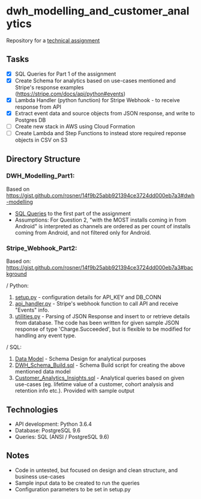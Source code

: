 # dwh_modelling_and_customer_analytics
Repository for a [technical assignment](https://gist.github.com/rosner/14f9b25abb921394ce3724dd000eb7a3)
 
## Tasks
- [x] SQL Queries for Part 1 of the assignment 
- [x] Create Schema for analytics based on use-cases mentioned and Stripe's response examples (https://stripe.com/docs/api/python#events) 
- [x] Lambda Handler (python function) for Stripe Webhook - to receive response from API 
- [x] Extract event data and source objects from JSON response, and write to Postgres DB 
- [ ] Create new stack in AWS using Cloud Formation 
- [ ] Create Lambda and Step Functions to instead store required reponse objects in CSV on S3 

## Directory Structure

### DWH_Modelling_Part1: 
Based on https://gist.github.com/rosner/14f9b25abb921394ce3724dd000eb7a3#dwh-modelling
* [SQL Queries](https://github.com/sejalv/dwh_modelling_and_customer_analytics/blob/master/DWH_Modelling_Part1/SQL_queries_analytics.sql) to the first part of the assignment
* Assumptions: For Question 2, "with the MOST installs coming in from Android" is interpreted as channels are ordered as per count of installs coming from Android, and not filtered only for Android.

### Stripe_Webhook_Part2: 
Based on: https://gist.github.com/rosner/14f9b25abb921394ce3724dd000eb7a3#background 

/ Python:
1. [setup.py](https://github.com/sejalv/dwh_modelling_and_customer_analytics/blob/master/Stripe_Webhook_Part2/Python/setup.py) - configuration details for API_KEY and DB_CONN
2. [api_handler.py](https://github.com/sejalv/dwh_modelling_and_customer_analytics/blob/master/Stripe_Webhook_Part2/Python/api_handler.py) - Stripe's webhook function to call API and receive "Events" info.
3. [utilities.py](https://github.com/sejalv/dwh_modelling_and_customer_analytics/blob/master/Stripe_Webhook_Part2/Python/utilities.py) - Parsing of JSON Response and insert to or retrieve details from database. The code has been written for given sample JSON response of type 'Charge.Succeeded', but is flexible to be modified for handling any event type. 

/ SQL:
1. [Data Model](https://github.com/sejalv/dwh_modelling_and_customer_analytics/blob/master/Stripe_Webhook_Part2/SQL/8fit%20-%20Analytics%20-%20Data%20Model.pdf) - Schema Design for analytical purposes
2. [DWH_Schema_Build.sql](https://github.com/sejalv/dwh_modelling_and_customer_analytics/blob/master/Stripe_Webhook_Part2/SQL/DWH_Schema_Build.sql) - Schema Build script for creating the above mentioned data model
3. [Customer_Analytics_Insights.sql](https://github.com/sejalv/dwh_modelling_and_customer_analytics/blob/master/Stripe_Webhook_Part2/SQL/Customer_Analytics_Insights.sql) - Analytical queries based on given use-cases (eg. lifetime value of a customer, cohort analysis and retention info etc.). Provided with sample output
 

## Technologies
* API development: Python 3.6.4
* Database: PostgreSQL 9.6
* Queries: SQL (ANSI / PostgreSQL 9.6)
 

## Notes
* Code in untested, but focused on design and clean structure, and business use-cases
* Sample input data to be created to run the queries
* Configuration parameters to be set in setup.py
